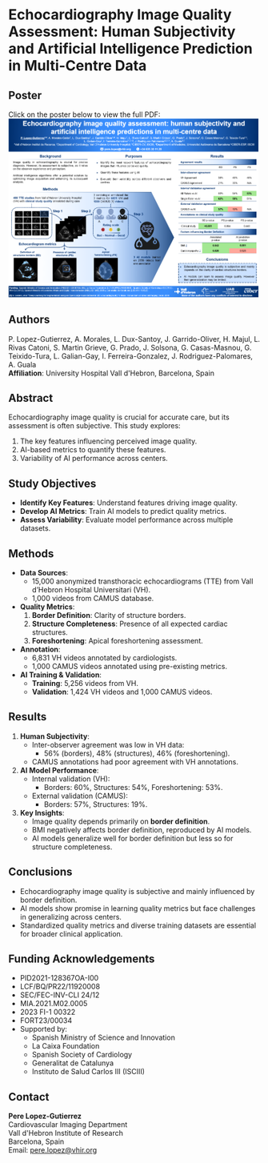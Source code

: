 # Echocardiography Image Quality Assessment: Human Subjectivity and Artificial Intelligence Prediction in Multi-Centre Data

## Poster
Click on the poster below to view the full PDF:  
<a href="https://github.com/perolope/EchoQualEuroEcho24-LopezGutierrez/blob/main/poster_euroecho24.pdf">
    <img src="https://github.com/perolope/EchoQualEuroEcho24-LopezGutierrez/blob/main/euroechoposeter.png" alt="EuroEcho 2024 Poster" width="500">
</a>

## Authors
P. Lopez-Gutierrez, A. Morales, L. Dux-Santoy, J. Garrido-Oliver, H. Majul, L. Rivas Catoni, S. Martin Grieve, G. Prado, J. Solsona, G. Casas-Masnou, G. Teixido-Tura, L. Galian-Gay, I. Ferreira-Gonzalez, J. Rodriguez-Palomares, A. Guala  
**Affiliation**: University Hospital Vall d'Hebron, Barcelona, Spain

## Abstract
Echocardiography image quality is crucial for accurate care, but its assessment is often subjective. This study explores:
1. The key features influencing perceived image quality.
2. AI-based metrics to quantify these features.
3. Variability of AI performance across centers.

## Study Objectives
- **Identify Key Features**: Understand features driving image quality.
- **Develop AI Metrics**: Train AI models to predict quality metrics.
- **Assess Variability**: Evaluate model performance across multiple datasets.

## Methods
- **Data Sources**:  
  - 15,000 anonymized transthoracic echocardiograms (TTE) from Vall d’Hebron Hospital Universitari (VH).  
  - 1,000 videos from CAMUS database.
- **Quality Metrics**:  
  1. **Border Definition**: Clarity of structure borders.  
  2. **Structure Completeness**: Presence of all expected cardiac structures.  
  3. **Foreshortening**: Apical foreshortening assessment.
- **Annotation**:  
  - 6,831 VH videos annotated by cardiologists.  
  - 1,000 CAMUS videos annotated using pre-existing metrics.
- **AI Training & Validation**:  
  - **Training**: 5,256 videos from VH.  
  - **Validation**: 1,424 VH videos and 1,000 CAMUS videos.

## Results
1. **Human Subjectivity**:  
   - Inter-observer agreement was low in VH data:  
     - 56% (borders), 48% (structures), 46% (foreshortening).  
   - CAMUS annotations had poor agreement with VH annotations.
2. **AI Model Performance**:  
   - Internal validation (VH):  
     - Borders: 60%, Structures: 54%, Foreshortening: 53%.  
   - External validation (CAMUS):  
     - Borders: 57%, Structures: 19%.
3. **Key Insights**:  
   - Image quality depends primarily on **border definition**.  
   - BMI negatively affects border definition, reproduced by AI models.  
   - AI models generalize well for border definition but less so for structure completeness.

## Conclusions
- Echocardiography image quality is subjective and mainly influenced by border definition.  
- AI models show promise in learning quality metrics but face challenges in generalizing across centers.  
- Standardized quality metrics and diverse training datasets are essential for broader clinical application.

## Funding Acknowledgements
- PID2021-128367OA-I00  
- LCF/BQ/PR22/11920008  
- SEC/FEC-INV-CLI 24/12  
- MIA.2021.M02.0005  
- 2023 FI-1 00322  
- FORT23/00034  
- Supported by:  
  - Spanish Ministry of Science and Innovation  
  - La Caixa Foundation  
  - Spanish Society of Cardiology  
  - Generalitat de Catalunya  
  - Instituto de Salud Carlos III (ISCIII)  

## Contact
**Pere Lopez-Gutierrez**  
Cardiovascular Imaging Department  
Vall d'Hebron Institute of Research  
Barcelona, Spain  
Email: pere.lopez@vhir.org
